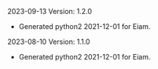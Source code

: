 2023-09-13 Version: 1.2.0
- Generated python2 2021-12-01 for Eiam.

2023-08-10 Version: 1.1.0
- Generated python2 2021-12-01 for Eiam.

